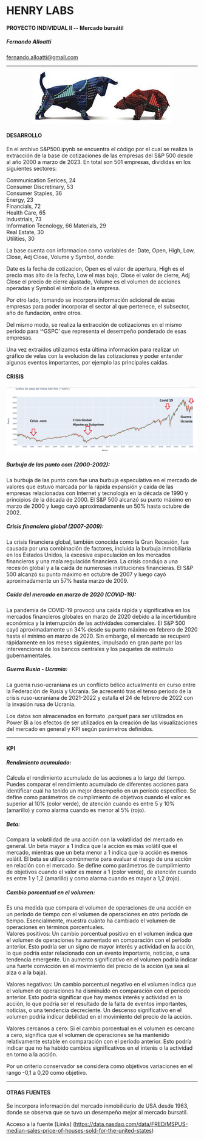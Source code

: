 # HENRY LABS
#### PROYECTO INDIVIDUAL II -- Mercado bursátil

##### Fernando Alloatti  
fernando.alloatti@gmail.com  

------------

<p align="center">
  <img src="https://github.com/falloatti/SYP500/blob/main/bb2.jpeg" alt="texto alternativo">
</p>


#### DESARROLLO  

En el archivo S&P500.ipynb se encuentra el código por el cual se realiza la extracción de la base de cotizaciones de las empresas del S&P 500 desde al año 2000 a marzo de 2023. 
En total son 501 empresas, divididas en los siguientes sectores:  

Communication Serices, 24  
Consumer Discretinary, 53  
Consumer Staples, 36  
Energy, 23  
Financials, 72  
Health Care, 65  
Industrials, 73  
Information Tecnology, 66
Materials, 29  
Real Estate, 30  
Utilities, 30  

La base cuenta con informacion como variables de: Date, Open, High, Low, Close, Adj Close, Volume y Symbol, donde:  

Date es la fecha de cotizacion, Open es el valor de apertura, High es el precio mas alto de la fecha, Low el mas bajo, Close el valor de cierre, Adj Close el precio de cierre ajustado, Volume es el volumen de acciones operadas y Symbol el simbolo de la empresa.     

Por otro lado, tomando se incorpora información adicional de estas empresas para poder incorporar el sector al que pertenece, el subsector, año de fundación, entre otros. 

Del mismo modo, se realiza la extracción de cotizaciones en el mismo periodo para ‘^GSPC’ que representa el desempeño ponderado de esas empresas.  

Una vez extraídos utilizamos esta última información para realizar un gráfico de velas con la evolución de las cotizaciones y poder entender algunos eventos importantes, por ejemplo las principales caídas.   

#### CRISIS
![texto alternativo](https://github.com/falloatti/SYP500/blob/main/Crisis.png)

##### Burbuja de las punto com (2000-2002): 

La burbuja de las punto com fue una burbuja especulativa en el mercado de valores que estuvo marcada por la rápida expansión y caída de las empresas relacionadas con Internet y tecnología en la década de 1990 y principios de la década de 2000. El S&P 500 alcanzó su punto máximo en marzo de 2000 y luego cayó aproximadamente un 50% hasta octubre de 2002.

##### Crisis financiera global (2007-2009): 

La crisis financiera global, también conocida como la Gran Recesión, fue causada por una combinación de factores, incluida la burbuja inmobiliaria en los Estados Unidos, la excesiva especulación en los mercados financieros y una mala regulación financiera. La crisis condujo a una recesión global y a la caída de numerosas instituciones financieras. El S&P 500 alcanzó su punto máximo en octubre de 2007 y luego cayó aproximadamente un 57% hasta marzo de 2009.

##### Caída del mercado en marzo de 2020 (COVID-19): 

La pandemia de COVID-19 provocó una caída rápida y significativa en los mercados financieros globales en marzo de 2020 debido a la incertidumbre económica y la interrupción de las actividades comerciales. El S&P 500 cayó aproximadamente un 34% desde su punto máximo en febrero de 2020 hasta el mínimo en marzo de 2020. Sin embargo, el mercado se recuperó rápidamente en los meses siguientes, impulsado en gran parte por las intervenciones de los bancos centrales y los paquetes de estímulo gubernamentales.

##### Guerra Rusia - Ucrania: 

La guerra ruso-ucraniana es un conflicto bélico actualmente en curso entre la Federación de Rusia y Ucrania. Se acrecentó tras el tenso período de la crisis ruso-ucraniana de 2021-2022 y estalla el 24 de febrero de 2022 con la invasión rusa de Ucrania.

Los datos son almacenados en formato .parquet para ser utilizados en Power Bi a los efectos de ser utilizados en la creación de las visualizaciones del mercado en general y KPI según parámetros definidos.   

------------

#### KPI  

##### Rendimiento acumulado: 

Calcula el rendimiento acumulado de las acciones a lo largo del tiempo. Puedes comparar el rendimiento acumulado de diferentes acciones para identificar cuál ha tenido un mejor desempeño en un período específico. Se define como parámetros de cumplimiento de objetivos cuando el valor es superior al 10% (color verde), de atención cuando es entre 5 y 10% (amarillo) y como alarma cuando es menor al 5% (rojo).    


##### Beta: 

Compara la volatilidad de una acción con la volatilidad del mercado en general. Un beta mayor a 1 indica que la acción es más volátil que el mercado, mientras que un beta menor a 1 indica que la acción es menos volátil. El beta se utiliza comúnmente para evaluar el riesgo de una acción en relación con el mercado. Se define como parámetros de cumplimiento de objetivos cuando el valor es menor a 1 (color verde), de atención cuando es entre 1 y 1,2  (amarillo) y como alarma cuando es mayor a 1,2 (rojo).  

##### Cambio porcentual en el volumen: 

Es una medida que compara el volumen de operaciones de una acción en un período de tiempo con el volumen de operaciones en otro período de tiempo. Esencialmente, muestra cuánto ha cambiado el volumen de operaciones en términos porcentuales.  
Valores positivos: Un cambio porcentual positivo en el volumen indica que el volumen de operaciones ha aumentado en comparación con el período anterior. Esto podría ser un signo de mayor interés y actividad en la acción, lo que podría estar relacionado con un evento importante, noticias, o una tendencia emergente. Un aumento significativo en el volumen podría indicar una fuerte convicción en el movimiento del precio de la acción (ya sea al alza o a la baja).  

Valores negativos: Un cambio porcentual negativo en el volumen indica que el volumen de operaciones ha disminuido en comparación con el período anterior. Esto podría significar que hay menos interés y actividad en la acción, lo que podría ser el resultado de la falta de eventos importantes, noticias, o una tendencia decreciente. Un descenso significativo en el volumen podría indicar debilidad en el movimiento del precio de la acción.  

Valores cercanos a cero: Si el cambio porcentual en el volumen es cercano a cero, significa que el volumen de operaciones se ha mantenido relativamente estable en comparación con el período anterior. Esto podría indicar que no ha habido cambios significativos en el interés o la actividad en torno a la acción.  

Por un criterio conservador se considera como objetivos variaciones en el rango -0,1 a 0,20 como objetivo.  

------------

#### OTRAS FUENTES 

Se incorpora información del mercado inmobilidario de USA desde 1963, donde se observa que se tuvo un desempeño mejor al mercado bursatil.  

Acceso a la fuente  [Links] (https://data.nasdaq.com/data/FRED/MSPUS-median-sales-price-of-houses-sold-for-the-united-states) 













